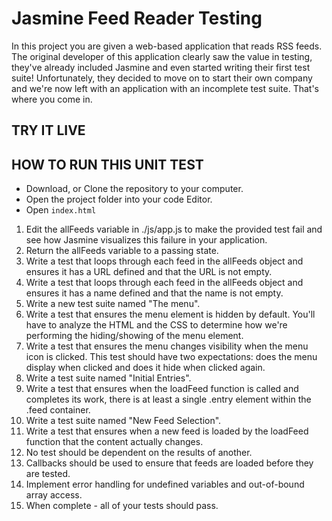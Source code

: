 # Jasmine Feed Reader Testing #

In this project you are given a web-based application that reads RSS feeds. The original developer of this application clearly saw the value in testing, they've already included Jasmine and even started writing their first test suite! Unfortunately, they decided to move on to start their own company and we're now left with an application with an incomplete test suite. That's where you come in.

## TRY IT LIVE ##



## HOW TO RUN THIS UNIT TEST ##

* Download, or Clone the repository to your computer.
* Open the project folder into your code Editor.
* Open `index.html`

1) Edit the allFeeds variable in ./js/app.js to make the provided test fail and see how Jasmine visualizes this failure in your application.
2) Return the allFeeds variable to a passing state.
3) Write a test that loops through each feed in the allFeeds object and ensures it has a URL defined and that the URL is not empty.
4) Write a test that loops through each feed in the allFeeds object and ensures it has a name defined and that the name is not empty.
5) Write a new test suite named "The menu".
6) Write a test that ensures the menu element is hidden by default. You'll have to analyze the HTML and the CSS to determine how we're performing the hiding/showing of the menu element.
7) Write a test that ensures the menu changes visibility when the menu icon is clicked. This test should have two expectations: does the menu display when clicked and does it hide when clicked again.
8) Write a test suite named "Initial Entries".
9) Write a test that ensures when the loadFeed function is called and completes its work, there is at least a single .entry element within the .feed container.
10) Write a test suite named "New Feed Selection".
11) Write a test that ensures when a new feed is loaded by the loadFeed function that the content actually changes.
12) No test should be dependent on the results of another.
13) Callbacks should be used to ensure that feeds are loaded before they are tested.
14) Implement error handling for undefined variables and out-of-bound array access.
15) When complete - all of your tests should pass.